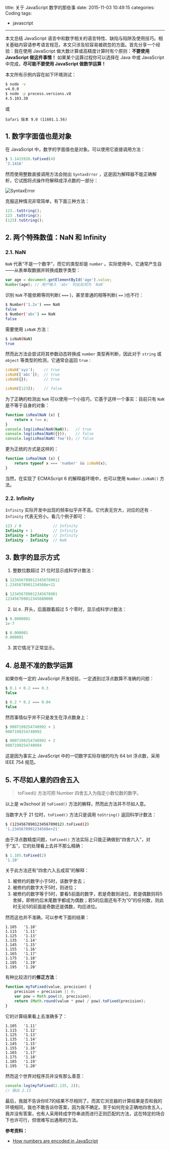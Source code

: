 title: 关于 JavaScript 数字的那些事
date: 2015-11-03 10:49:15
categories: Coding
tags:
 - javascript
---

本文总结 JavaScript 语言中和数字相关的语言特性、缺陷与陷阱及使用技巧。相关基础内容请参考语言规范，本文只涉及较容易被疏忽的方面。首先分享一个经验：我在使用 JavaScript 做大数计算或高精度计算时有个原则：**不要使用 JavaScript 做这件事情！** 如果某个运算过程你可以选择在 Java 中或 JavaScript 中完成，**尽可能不要使用 JavaScript 做数学运算！**

本文所有示例内容在如下环境测试：

```sh
$ node -v
v4.0.0
$ node -p process.versions.v8
4.5.103.30
```

或

```
Safari 版本 9.0 (11601.1.56)
```

## 1. 数字字面值也是对象

在 JavaScript 中，数字的字面值也是对象。可以使用它直接调用方法：

```js
$ 3.1415926.toFixed(4)
'3.1416'
```

然而使用整数直接调用方法会抛出 `SyntaxError` ，这是因为解释器不能正确解析，它试图将点操作符解释成浮点数的一部分：

![SyntaxError](syntaxerror.png)

克服这种情况非常简单，有下面三种方法：

```js
123..toString();
123 .toString();
(123).toString();
```

## 2. 两个特殊数值：NaN 和 Infinity

### 2.1. NaN
`NaN` 代表“不是一个数字”，而它的类型却是 `number` 。实际使用中，它通常产生自——从表单取数据并转换成数字类型：

```js
var age = document.getElementById('age').value;
Number(age); // 用户输入 'abc' 时此处则为 `NaN`
```

识别 `NaN` 不能依赖等同判断( `===` )，甚至普通的相等判断( `==` )也不行：

```sh
$ Number('1.2x') === NaN
false
$ Number('abc') == NaN
false
```

需要使用 `isNaN` 方法：

```sh
$ isNaN(NaN)
true
```

然而此方法会尝试将其参数动态转换成 `number` 类型再判断，因此对于 `string` 或 `object` 等类型的检测，它通常会返回 `true` :

```js
isNaN('xyz');    // true
isNaN(['abc']);  // true
isNaN({});       // true

isNaN([123]);    // false
```

为了正确的检测出 `NaN` 可以使用一个小技巧，它基于这样一个事实：目前只有 `NaN` 是不等于自身的对象：

```js
function isRealNaN (x) {
    return x !== x;
}
console.log(isRealNaN(NaN));   // true
console.log(isRealNaN({}));    // false
console.log(isRealNaN('foo')); // false
```

更为正统的方式是这样的：

```js
function isRealNaN (x) {
    return typeof x === 'number' && isNaN(x);
}
```

当然，在实现了 ECMAScript 6 的解释器环境中，也可以使用 `Number.isNaN()` 方法。

### 2.2. Infinity

`Infinity` 实际开发中出现的频率似乎并不高。它代表无穷大，对应的还有 `-Infinity` 代表无穷小。看几个例子即可：

```js
123 / 0              // Infinity
Infinity + 1         // Infinity
Infinity + Infinity  // Infinity
Infinity - Infinity  // NaN
```

## 3. 数字的显示方式

1) 整数位数超过 21 位时显示成科学计数法：

```js
$ 1234567890123456789012
1.2345678901234568e+21

$ 123456789012345678901
123456789012345680000
```

2) 以 `0.` 开头，后面跟着超过 5 个零时，显示成科学计数法：

```js
$ 0.0000001
1e-7

$ 0.000001
0.000001
```

3) 其它情况下正常显示。

## 4. 总是不准的数学运算

如果你有一定的 JavaScript 开发经验，一定遇到过浮点数算不准确的问题：

```js
$ 0.1 + 0.2 === 0.3
false

$ 0.2 * 0.2 === 0.04
false
```

然而事情似乎并不只是发生在浮点数身上：

```js
$ 9007199254740992 + 1
9007199254740992

$ 9007199254740992 + 2
9007199254740994
```

这是因为事实上 JavaScript 中的一切数字实际存储的均为 64 bit 浮点数，采用 IEEE 754 规范。

## 5. 不尽如人意的四舍五入

> toFixed() 方法可把 Number 四舍五入为指定小数位数的数字。

以上是 w3school 对 `toFixed()` 方法的解释，然而此方法并不尽如人意。

当数字大于 21 位时，`toFixed()` 方法只是调用 `toString()` 返回科学计数法：

```sh
$ (1234567890123456789012).toFixed(2)
'1.2345678901234568e+21'
```

由于浮点数精度问题，`toFixed()` 方法实际上只能正确做到“四舍六入”，对于“五”，它的处理看上去并不那么精确：

```js
$ 1.105.toFixed(2)
'1.10'
```

关于此方法还有“四舍六入五成双”的解释：
1. 被修约的数字小于5时，该数字舍去；
2. 被修约的数字大于5时，则进位；
3. 被修约的数字等于5时，要看5前面的数字，若是奇数则进位，若是偶数则将5舍掉，即修约后末尾数字都成为偶数；若5的后面还有不为“0”的任何数，则此时无论5的前面是奇数还是偶数，均应进位。

然而这也并不准确，可以参考下面的结果：

```
1.105   '1.10'
1.115   '1.11'
1.125   '1.13'
1.135   '1.14'
1.145   '1.15'
1.155   '1.16'
1.165   '1.17'
1.175   '1.18'
1.185   '1.19'
1.195   '1.20'
```

有种比较流行的**修正方法**：

```js
function myToFixed(value, precision) {
    precision = precision || 0;
    var pow = Math.pow(10, precision);
    return (Math.round(value * pow) / pow).toFixed(precision);
}
```

它的计算结果看上去准确多了：

```
1.105   '1.11'
1.115   '1.12'
1.125   '1.13'
1.135   '1.14'
1.145   '1.15'
1.155   '1.16'
1.165   '1.17'
1.175   '1.18'
1.185   '1.19'
1.195   '1.20'
```

然而这个世界对程序员并没有那么善意：

```js
console.log(myToFixed(2.135, 2));
// 输出 2.13
```

最后，我就不告诉你IE7的结果不尽相同了。而其它浏览器的计算结果是否和我的环境相同，我也不敢告诉你答案，因为我不确定。至于如何完全正确地四舍五入，我并没有答案，也有人采用转成字符串进而进行正则匹配的方法，这在特定的场合下也许可行，但很难写出通用的方法。

**参考资料：**
* [How numbers are encoded in JavaScript](http://www.2ality.com/2012/04/number-encoding.html)
